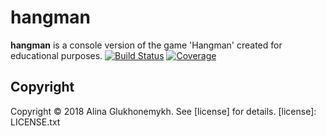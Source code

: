 # hangman
 **hangman** is a console version of the game 'Hangman' created for educational purposes.
[![Build Status][travis-badge]][travis-url]
[![Coverage][coverage-image]][coverage-url]

 ## Copyright
 Copyright © 2018 Alina Glukhonemykh. See [license] for details.
[license]: LICENSE.txt

[travis-url]: https://travis-ci.org/Kuzaiherba/hangman
[travis-badge]: https://travis-ci.org/Kuzaiherba/hangman.svg?branch=master
[coverage-image]: https://codecov.io/gh/Kuzaiherba/hangman/branch/master/graph/badge.svg
[coverage-url]: https://codecov.io/gh/Kuzaiherba/hangman
